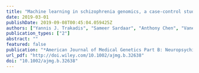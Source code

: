 ```yaml
---
title: "Machine learning in schizophrenia genomics, a case-control study using 5,090 exomes"
date: 2019-03-01
publishDate: 2019-09-08T00:45:04.059425Z
authors: ["Yannis J. Trakadis", "Sameer Sardaar", "Anthony Chen", "Vanessa Fulginiti", "Ankur Krishnan"]
publication_types: ["2"]
abstract: ""
featured: false
publication: "*American Journal of Medical Genetics Part B: Neuropsychiatric Genetics*"
url_pdf: "http://doi.wiley.com/10.1002/ajmg.b.32638"
doi: "10.1002/ajmg.b.32638"
---
```


